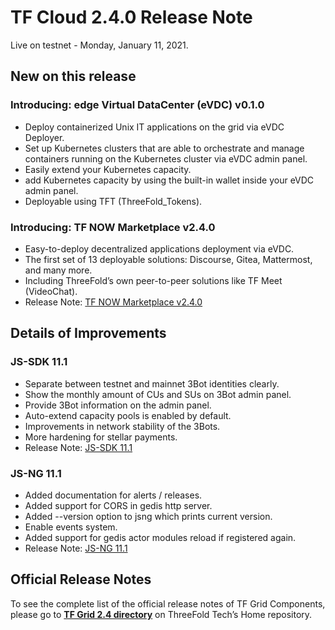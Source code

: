 # TF Cloud 2.4.0 Release Note

Live on testnet - Monday, January 11, 2021.

## New on this release

### Introducing: edge Virtual DataCenter (eVDC) v0.1.0

- Deploy containerized Unix IT applications on the grid via eVDC Deployer.
- Set up Kubernetes clusters that are able to orchestrate and manage containers running on the Kubernetes cluster via eVDC admin panel.
- Easily extend your Kubernetes capacity.
- add Kubernetes capacity by using the built-in wallet inside your eVDC admin panel.
- Deployable using TFT (ThreeFold_Tokens).

### Introducing: TF NOW Marketplace v2.4.0

- Easy-to-deploy decentralized applications deployment via eVDC.
- The first set of 13 deployable solutions: Discourse, Gitea, Mattermost, and many more.
- Including ThreeFold’s own peer-to-peer solutions like TF Meet (VideoChat).
- Release Note: [TF NOW Marketplace v2.4.0](https://github.com/threefoldtech/vdc-solutions-charts/releases)


## Details of Improvements

### JS-SDK 11.1

- Separate between testnet and mainnet 3Bot identities clearly.
- Show the monthly amount of CUs and SUs on 3Bot admin panel.
- Provide 3Bot information on the admin panel.
- Auto-extend capacity pools is enabled by default.
- Improvements in network stability of the 3Bots.
- More hardening for stellar payments.
- Release Note: [JS-SDK 11.1](https://github.com/threefoldtech/js-sdk/releases)

### JS-NG 11.1

- Added documentation for alerts / releases.
- Added support for CORS in gedis http server.
- Added --version option to jsng which prints current version.
- Enable events system.
- Added support for gedis actor modules reload if registered again.
- Release Note: [JS-NG 11.1](https://github.com/threefoldtech/js-ng/releases)

## Official Release Notes

To see the complete list of the official release notes of TF Grid Components, please go to [**TF Grid 2.4 directory**](https://github.com/threefoldtech/home/blob/master/products/tfgrid2.4.md) on ThreeFold Tech’s Home repository.
